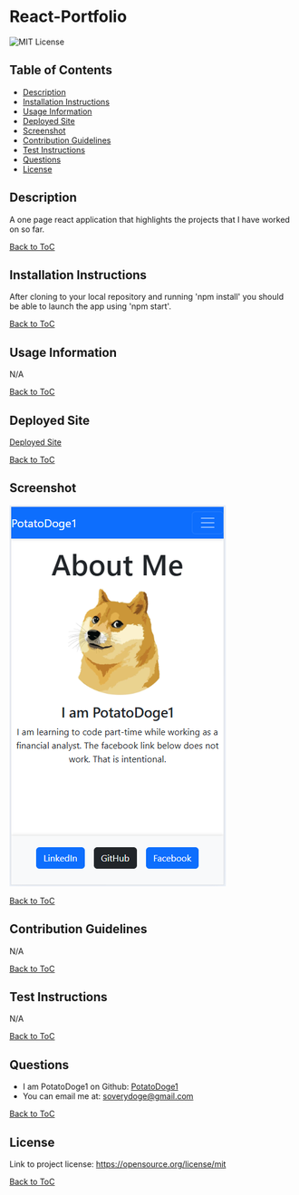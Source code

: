 # React-Portfolio
![MIT License](https://img.shields.io/badge/License-MIT-yellow.svg)

## Table of Contents

- [Description](#description)
- [Installation Instructions](#installation-instructions)
- [Usage Information](#usage-information)
- [Deployed Site](#deployed-site)
- [Screenshot](#screenshot)
- [Contribution Guidelines](#contribution-guidelines)
- [Test Instructions](#test-instructions)
- [Questions](#questions)
- [License](#license)

## Description
A one page react application that highlights the projects that I have worked on so far.   
  
[Back to ToC](#table-of-contents)

## Installation Instructions
After cloning to your local repository and running 'npm install' you should be able to launch the app using 'npm start'.  
  
[Back to ToC](#table-of-contents)

## Usage Information
N/A  
  
[Back to ToC](#table-of-contents)

## Deployed Site
[Deployed Site](https://potato-doge-1.netlify.app/)  
  
[Back to ToC](#table-of-contents)
  
## Screenshot
![Screenshot](/src/assets/AppScreenshot.png)  
  
[Back to ToC](#table-of-contents)
  
## Contribution Guidelines
N/A  
  
[Back to ToC](#table-of-contents)

## Test Instructions
N/A  
  
[Back to ToC](#table-of-contents)

## Questions
- I am PotatoDoge1 on Github: [PotatoDoge1](https://github.com/PotatoDoge1)  
- You can email me at: soverydoge@gmail.com  
  
[Back to ToC](#table-of-contents)

## License
Link to project license: https://opensource.org/license/mit  
   
[Back to ToC](#table-of-contents)